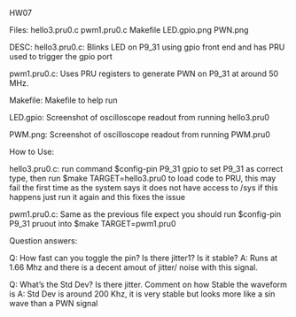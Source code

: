 HW07

Files:
hello3.pru0.c
pwm1.pru0.c
Makefile
LED.gpio.png
PWN.png



DESC:
hello3.pru0.c: Blinks LED on P9_31 using gpio front end and has PRU used to trigger the gpio port

pwm1.pru0.c: Uses PRU registers to generate PWN on P9_31 at around 50 MHz.

Makefile: Makefile to help run 

LED.gpio: Screenshot of oscilloscope readout from running hello3.pru0

PWM.png: Screenshot of  oscilloscope readout from running PWM.pru0

How to Use:

hello3.pru0.c: run command $config-pin P9_31 gpio to set P9_31 as correct type, then run
            $make TARGET=hello3.pru0 to load code to PRU, this may fail the first time 
            as the system says it does not have access to /sys if this happens just run it again
            and this fixes the issue

pwm1.pru0.c: Same as the previous file expect you should run $config-pin P9_31 pruout
            into $make TARGET=pwm1.pru0

Question answers:

Q: How fast can you toggle the pin? Is there jitter1? Is it stable?
A: Runs at 1.66 Mhz and there is a decent amout of jitter/ noise with this signal.

Q: What’s the Std Dev? Is there jitter. Comment on how Stable the waveform is
A: Std Dev is around 200 Khz, it is very stable but looks more like a sin wave than
    a PWN signal
